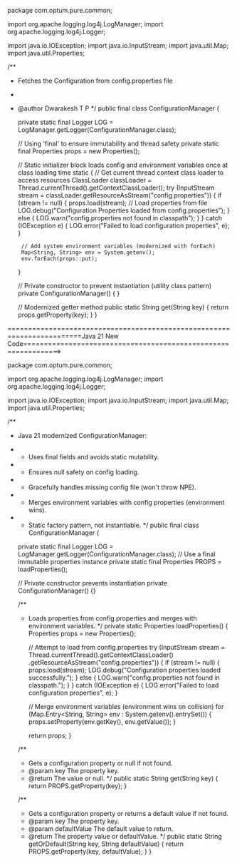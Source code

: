 package com.optum.pure.common;

import org.apache.logging.log4j.LogManager;
import org.apache.logging.log4j.Logger;

import java.io.IOException;
import java.io.InputStream;
import java.util.Map;
import java.util.Properties;

/**
 * Fetches the Configuration from config.properties file
 *
 * @author Dwarakesh T P
 */
public final class ConfigurationManager {

    private static final Logger LOG = LogManager.getLogger(ConfigurationManager.class);

    // Using 'final' to ensure immutability and thread safety
    private static final Properties props = new Properties();

    // Static initializer block loads config and environment variables once at class loading time
    static {
        // Get current thread context class loader to access resources
        ClassLoader classLoader = Thread.currentThread().getContextClassLoader();
        try (InputStream stream = classLoader.getResourceAsStream("config.properties")) {
            if (stream != null) {
                props.load(stream); // Load properties from file
                LOG.debug("Configuration Properties loaded from config.properties");
            } else {
                LOG.warn("config.properties not found in classpath");
            }
        } catch (IOException e) {
            LOG.error("Failed to load configuration properties", e);
        }

        // Add system environment variables (modernized with forEach)
        Map<String, String> env = System.getenv();
        env.forEach(props::put);
    }

    // Private constructor to prevent instantiation (utility class pattern)
    private ConfigurationManager() {
    }

    // Modernized getter method
    public static String get(String key) {
        return props.getProperty(key);
    }
}

========================================================================Java 21 New Code===============================================================>

package com.optum.pure.common;

import org.apache.logging.log4j.LogManager;
import org.apache.logging.log4j.Logger;

import java.io.IOException;
import java.io.InputStream;
import java.util.Map;
import java.util.Properties;

/**
 * Java 21 modernized ConfigurationManager:
 * - Uses final fields and avoids static mutability.
 * - Ensures null safety on config loading.
 * - Gracefully handles missing config file (won't throw NPE).
 * - Merges environment variables with config properties (environment wins).
 * - Static factory pattern, not instantiable.
 */
public final class ConfigurationManager {

    private static final Logger LOG = LogManager.getLogger(ConfigurationManager.class);
    // Use a final immutable properties instance
    private static final Properties PROPS = loadProperties();

    // Private constructor prevents instantiation
    private ConfigurationManager() {}

    /**
     * Loads properties from config.properties and merges with environment variables.
     */
    private static Properties loadProperties() {
        Properties props = new Properties();

        // Attempt to load from config.properties
        try (InputStream stream = Thread.currentThread().getContextClassLoader()
                .getResourceAsStream("config.properties")) {
            if (stream != null) {
                props.load(stream);
                LOG.debug("Configuration properties loaded successfully.");
            } else {
                LOG.warn("config.properties not found in classpath.");
            }
        } catch (IOException e) {
            LOG.error("Failed to load configuration properties", e);
        }

        // Merge environment variables (environment wins on collision)
        for (Map.Entry<String, String> env : System.getenv().entrySet()) {
            props.setProperty(env.getKey(), env.getValue());
        }

        return props;
    }

    /**
     * Gets a configuration property or null if not found.
     * @param key The property key.
     * @return The value or null.
     */
    public static String get(String key) {
        return PROPS.getProperty(key);
    }

    /**
     * Gets a configuration property or returns a default value if not found.
     * @param key The property key.
     * @param defaultValue The default value to return.
     * @return The property value or defaultValue.
     */
    public static String getOrDefault(String key, String defaultValue) {
        return PROPS.getProperty(key, defaultValue);
    }
}


